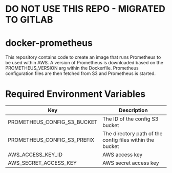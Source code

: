 # DO NOT USE THIS REPO - MIGRATED TO GITLAB

# docker-prometheus
This repository contains code to create an image that runs Prometheus to be used within AWS.
A version of Prometheus is downloaded based on the PROMETHEUS_VERSION arg within the Dockerfile. Prometheus configuration files are then
fetched from S3 and Prometheus is started.


# Required Environment Variables

|             Key            |                                Description               |
|----------------------------|----------------------------------------------------------|
| PROMETHEUS_CONFIG_S3_BUCKET   | The ID of the config S3 bucket                           |
| PROMETHEUS_CONFIG_S3_PREFIX   | The directory path of the config files within the bucket |
| AWS_ACCESS_KEY_ID          | AWS access key                           |
| AWS_SECRET_ACCESS_KEY      | AWS secret access key |





